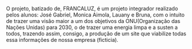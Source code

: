 O projeto, batizado de, FRANCALUZ, é um projeto integrador realizado pelos alunos: José Gabriel, Monica Aimola, Lauany e Bruna, com o intuito de trazer uma visão maior a um dos objetivos da ONU(Organização das Nações Unidas) para 2030, o de trazer uma energia limpa e a susten a todos, trazendo assim, consigo, a produção de um site que viabilize todas essa informações de nossa empresa  (ficticia).
